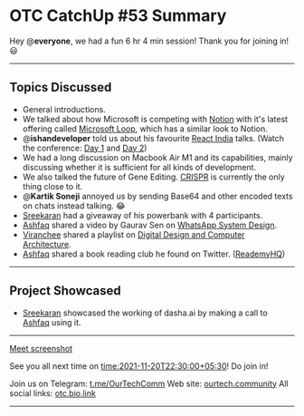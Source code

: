 # OTC CatchUp #53 Summary

Hey @**everyone**, we had a fun 6 hr 4 min session!
Thank you for joining in! :smiley:

---

## Topics Discussed

- General introductions.
- We talked about how Microsoft is competing with [Notion](notion.so) with it's latest offering called [Microsoft Loop](https://www.microsoft.com/en-us/microsoft-loop), which has a similar look to Notion.
- @**ishandeveloper** told us about his favourite [React India](https://www.reactindia.io) talks. (Watch the conference: [Day 1](https://www.youtube.com/watch?v=fhfR8xDQrO0) and [Day 2](https://www.youtube.com/watch?v=_JuLIGeXsxI))
- We had a long discussion on Macbook Air M1 and its capabilities, mainly discussing whether it is sufficient for all kinds of development.
- We also talked the future of Gene Editing. [CRISPR](https://en.wikipedia.org/wiki/CRISPR) is currently the only thing close to it.
- @**Kartik Soneji** annoyed us by sending Base64 and other encoded texts on chats instead talking. :joy:
- [Sreekaran](https://twitter.com/skxrxn) had a giveaway of his powerbank with 4 participants.
- [Ashfaq](https://twitter.com/ashfaq_ulhaq) shared a video by Gaurav Sen on [WhatsApp System Design](https://www.youtube.com/watch?v=vvhC64hQZMk).
- [Viranchee](https://twitter.com/code_magician) shared a playlist on [Digital Design and Computer Architecture](https://www.youtube.com/playlist?list=PL5Q2soXY2Zi_uej3aY39YB5pfW4SJ7LlN).
- [Ashfaq](https://twitter.com/ashfaq_ulhaq) shared a book reading club he found on Twitter. ([ReademyHQ](https://twitter.com/ReademyHQ))

---

## Project Showcased

- [Sreekaran](https://twitter.com/skxrxn) showcased the working of dasha.ai by making a call to [Ashfaq](https://twitter.com/ashfaq_ulhaq) using it.

---

[Meet screenshot](https://otc.zulipchat.com/user_uploads/29573/NKrk-2tWSuZmS_qLqAz3fv-U/image.png)

See you all next time on <time:2021-11-20T22:30:00+05:30>! 
Do join in!

Join us on Telegram: [t.me/OurTechComm](https://t.me/OurTechComm)
Web site: [ourtech.community](https://ourtech.community)
All social links: [otc.bio.link](https://otc.bio.link)

---